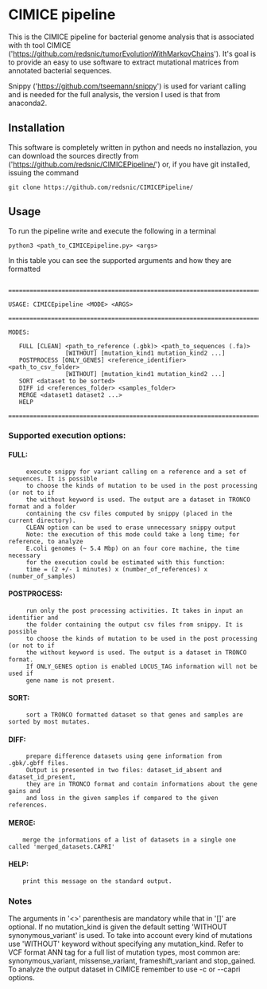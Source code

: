# CIMICE pipeline 

This is the CIMICE pipeline for bacterial genome analysis that is associated with th tool 
CIMICE ('https://github.com/redsnic/tumorEvolutionWithMarkovChains').
It's goal is to provide an easy to use software to extract mutational
matrices from annotated bacterial sequences. 

Snippy ('https://github.com/tseemann/snippy') is used for variant calling 
and is needed for the full analysis, the version I used is that from anaconda2. 

## Installation

This software is completely written in python and needs no installazion, you 
can download the sources directly from ('https://github.com/redsnic/CIMICEPipeline/') or,
if you have git installed, issuing the command 

```
git clone https://github.com/redsnic/CIMICEPipeline/
```

## Usage

To run the pipeline write and execute the following in a terminal 

```
python3 <path_to_CIMICEpipeline.py> <args>
```

In this table you can see the supported arguments and how they are formatted

```

========================================================================================================

USAGE: CIMICEpipeline <MODE> <ARGS>

========================================================================================================

MODES: 

   FULL [CLEAN] <path_to_reference (.gbk)> <path_to_sequences (.fa)> 
                [WITHOUT] [mutation_kind1 mutation_kind2 ...]        
   POSTPROCESS [ONLY_GENES] <reference_identifier> <path_to_csv_folder>
                [WITHOUT] [mutation_kind1 mutation_kind2 ...]        
   SORT <dataset to be sorted>
   DIFF id <references_folder> <samples_folder>
   MERGE <dataset1 dataset2 ...>
   HELP

========================================================================================================
```

### Supported execution options: 

   #### FULL: 
         execute snippy for variant calling on a reference and a set of sequences. It is possible
         to choose the kinds of mutation to be used in the post processing (or not to if
         the without keyword is used. The output are a dataset in TRONCO format and a folder
         containing the csv files computed by snippy (placed in the current directory).
         CLEAN option can be used to erase unnecessary snippy output
         Note: the execution of this mode could take a long time; for reference, to analyze 
         E.coli genomes (~ 5.4 Mbp) on an four core machine, the time necessary 
         for the execution could be estimated with this function:
         time = (2 +/- 1 minutes) x (number_of_references) x (number_of_samples)

   #### POSTPROCESS: 
         run only the post processing activities. It takes in input an identifier and 
         the folder containing the output csv files from snippy. It is possible 
         to choose the kinds of mutation to be used in the post processing (or not to if
         the without keyword is used. The output is a dataset in TRONCO format.
         If ONLY_GENES option is enabled LOCUS_TAG information will not be used if 
         gene name is not present.

   #### SORT: 
         sort a TRONCO formatted dataset so that genes and samples are sorted by most mutates.

   #### DIFF: 
         prepare difference datasets using gene information from .gbk/.gbff files.
         Output is presented in two files: dataset_id_absent and dataset_id_present,
         they are in TRONCO format and contain informations about the gene gains and 
         and loss in the given samples if compared to the given references.  

   #### MERGE: 
        merge the informations of a list of datasets in a single one called 'merged_datasets.CAPRI'

   #### HELP:
        print this message on the standard output.

### Notes

The arguments in '<>' parenthesis are mandatory while that in '[]' are optional.
If no mutation_kind is given the default setting 'WITHOUT synonymous_variant' is used.
To take into account every kind of mutations use 'WITHOUT' keyword without specifying any
mutation_kind. Refer to VCF format ANN tag for a full list of mutation types, most common are: 
synonymous_variant, missense_variant, frameshift_variant and stop_gained.
To analyze the output dataset in CIMICE remember to use -c or --capri options.
